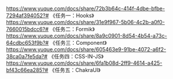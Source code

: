 https://www.yuque.com/docs/share/72b3b64c-414f-4dbe-bfbe-7294af394052?# 《任务一：Hooks》
https://www.yuque.com/docs/share/31e9f967-5b06-4c2b-a0f0-7660015bdcc6?# 《任务二：Formik》
https://www.yuque.com/docs/share/8a9c0901-8d54-4b54-a73c-64cdbc653f9b?# 《任务三：Component》
https://www.yuque.com/docs/share/605463e9-91be-4072-a6f2-38ca0a7fe5da?# 《任务四：CSS-IN-JS》
https://www.yuque.com/docs/share/6fa1b08d-2ff9-4614-a425-bf43c66ea285?# 《任务五：ChakraUI》
